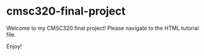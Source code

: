 # cmsc320-final-project
Welcome to my CMSC320 final project! Please navigate to the HTML tutorial file. 

Enjoy!
